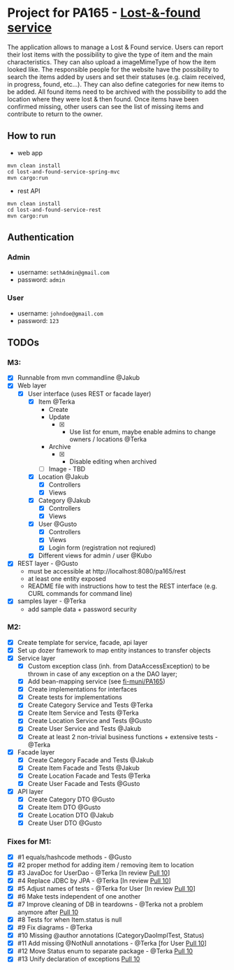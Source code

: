 # Project for PA165 - [Lost-&-found service](https://is.muni.cz/auth/rozpis/tema?fakulta=1433;studium=822684;kod=PA165;predmet=1144638;sorter=vedouci;balik=336601;tema=336641;uplne_info=1;obdobi=7403)
The application allows to manage a Lost & Found service. Users can report their lost items with the possibility to give the type of item and the main characteristics. They can also upload a imageMimeType of how the item looked like. The responsible people for the website have the possibility to search the items added by users and set their statuses (e.g. claim received, in progress, found, etc...). They can also define categories for new items to be added. All found items need to be archived with the possibility to add the location where they were lost & then found. Once items have been confirmed missing, other users can see the list of missing items and contribute to return to the owner.

## How to run
- web app
```
mvn clean install
cd lost-and-found-service-spring-mvc
mvn cargo:run
```
- rest API
```
mvn clean install
cd lost-and-found-service-rest
mvn cargo:run
```
## Authentication
### Admin
  * username: `sethAdmin@gmail.com`
  * password: `admin`
### User
  * username: `johndoe@gmail.com`
  * password: `123`

## TODOs

### M3:
* [x] Runnable from mvn commandline @Jakub
* [x] Web layer
   * [x] User interface (uses REST or facade layer)
      * [x] Item @Terka
          * Create
          * Update
            * [x] - Use list for enum, maybe enable admins to change owners / locations @Terka
          * Archive
            * [x] - Disable editing when archived
          * [ ] Image - TBD
      * [x] Location @Jakub
          * [x] Controllers
          * [x] Views           
      * [x] Category @Jakub  
          * [x] Controllers
          * [x] Views
      * [x] User @Gusto
          * [x] Controllers
          * [x] Views
          * [x] Login form (registration not reqiured)
      * [x] Different views for admin / user @Kubo
* [x] REST layer - @Gusto
   - must be accessible at http://localhost:8080/pa165/rest
   - at least one entity exposed
   - README file with instructions how to test the REST interface (e.g. CURL commands for command line)
* [x] samples layer - @Terka
   - add sample data + password security
  
### M2:
* [x] Create template for service, facade, api layer
* [x] Set up dozer framework to map entity instances to transfer objects
* [x] Service layer
    * [x] Custom exception class (inh. from DataAccessException) to be thrown in case of any exception on a the DAO layer;
    * [x] Add bean-mapping service (see [fi-muni/PA165](https://github.com/fi-muni/PA165/blob/master/eshop-service/src/main/java/cz/fi/muni/pa165/service/BeanMappingService.java))
    * [x] Create implementations for interfaces
    * [x] Create tests for implementations
    * [x] Create Category Service  and Tests @Terka
    * [x] Create Item Service and Tests @Terka
    * [x] Create Location Service and Tests @Gusto
    * [x] Create User Service and Tests @Jakub
    * [x] Create at least 2 non-trivial business functions + extensive tests - @Terka
* [x] Facade layer
    * [x] Create Category Facade and Tests @Jakub
    * [x] Create Item Facade and Tests @Jakub
    * [x] Create Location Facade and Tests @Terka
    * [x] Create User Facade and Tests @Gusto
* [x] API layer
    * [x] Create Category DTO @Gusto
    * [x] Create Item DTO @Gusto
    * [x] Create Location DTO @Jakub
    * [x] Create User DTO @Gusto

### Fixes for M1:
* [x] #1 equals/hashcode methods - @Gusto
* [x] #2 proper method for adding item / removing item to location
* [x] #3 JavaDoc for UserDao - @Terka [In review [Pull 10](https://github.com/TerkaSlaninakova/PA165-lost-and-found-service/pull/10)]
* [x] #4 Replace JDBC by JPA - @Terka [In review [Pull 10](https://github.com/TerkaSlaninakova/PA165-lost-and-found-service/pull/10)]
* [x] #5 Adjust names of tests - @Terka for User [In review [Pull 10](https://github.com/TerkaSlaninakova/PA165-lost-and-found-service/pull/10)]
* [x] #6 Make tests independent of one another
* [x] #7 Improve cleaning of DB in teardowns - @Terka not a problem anymore after [Pull 10](https://github.com/TerkaSlaninakova/PA165-lost-and-found-service/pull/10)
* [x] #8 Tests for when Item.status is null
* [x] #9 Fix diagrams - @Terka
* [x] #10 Missing @author annotations (CategoryDaoImplTest, Status)
* [x] #11 Add missing @NotNull annotations - @Terka [for User [Pull 10](https://github.com/TerkaSlaninakova/PA165-lost-and-found-service/pull/10)]
* [x] #12 Move Status enum to separate package - @Terka [Pull 10](https://github.com/TerkaSlaninakova/PA165-lost-and-found-service/pull/10)
* [x] #13 Unify declaration of exceptions [Pull 10](https://github.com/TerkaSlaninakova/PA165-lost-and-found-service/pull/10)
